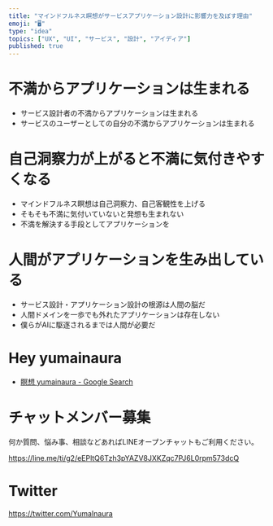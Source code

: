 ```yaml
---
title: "マインドフルネス瞑想がサービスアプリケーション設計に影響力を及ぼす理由"
emoji: "🖥"
type: "idea"
topics: ["UX", "UI", "サービス", "設計", "アイディア"]
published: true
---
```


# 不満からアプリケーションは生まれる

- サービス設計者の不満からアプリケーションは生まれる
- サービスのユーザーとしての自分の不満からアプリケーションは生まれる

# 自己洞察力が上がると不満に気付きやすくなる

- マインドフルネス瞑想は自己洞察力、自己客観性を上げる
- そもそも不満に気付いていないと発想も生まれない
- 不満を解決する手段としてアプリケーションを

# 人間がアプリケーションを生み出している

- サービス設計・アプリケーション設計の根源は人間の脳だ
- 人間ドメインを一歩でも外れたアプリケーションは存在しない
- 僕らがAIに駆逐されるまでは人間が必要だ

# Hey yumainaura

- [瞑想 yumainaura - Google Search](https://www.google.co.jp/search?q=%E7%9E%91%E6%83%B3+yumainaura&oq=%E7%9E%91%E6%83%B3+yumainaura&aqs=chrome..69i57j69i60l2j69i65l2j69i60.2198j0j7&sourceid=chrome&ie=UTF-8)








<!-- Update From Qiita API -->

# チャットメンバー募集


何か質問、悩み事、相談などあればLINEオープンチャットもご利用ください。

https://line.me/ti/g2/eEPltQ6Tzh3pYAZV8JXKZqc7PJ6L0rpm573dcQ





# Twitter


https://twitter.com/YumaInaura


<!-- Update From Qiita API -->


